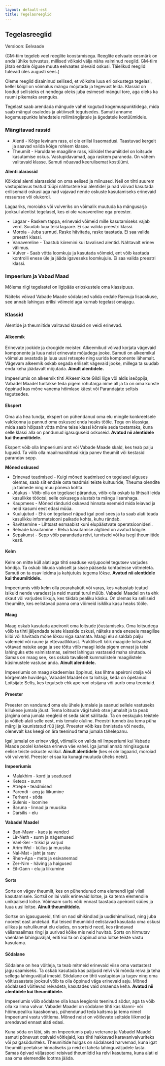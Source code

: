```yaml
---
layout: default-est
title: Tegelasreeglid
---
```

## Tegelasreeglid 

Versioon: Eelvaade 

(GM-tiim tegeleb veel reeglite koostamisega. Reeglite eelvaate eesmärk on anda lühike tutvustus, millised võiksid välja näha valminud reeglid. GM-tiim jätab endale õiguse muuta eelvaates olevaid oskusi. Täielikud reeglid tulevad üles augusti sees.)

Oleme reeglid disaininud sellised, et võiksite luua eri oskustega tegelasi, kellel kõigil on võimalus mängu mõjutada ja tegevust leida. Klassid on loodud sellisteks et nendega oleks juba esimesel mängul tore, aga oleks ka ruumi pikemaks arenguks. 

Tegelast saab arendada mängude vahel kogutud kogemuspunktidega, mida saab mängul osaledes ja aktiivselt tegutsedes. Samuti anname kogemuspunkte lahedatele rollimängijatele ja ägedatele kostüümidele. 

### Mängitavad rassid

* Alenti - Kõige levinum rass, ei ole erilisi lisaomadusi. Taastuvad kergelt ja saavad valida kõige rohkem klasse. 
* Theumiit - Haruldane maagiline rass, kõikidel theumiitidel on loitsude kasutamise oskus. Vastupidavamad, aga raskem paraneda. On vähem valitavaid klasse. Samuti nõuavad keerulisemat kostüümi. 

**Alenti alarassid**

Kõikidel alenti alarassidel on oma eelised ja miinused. Neil on tihti suurem vastupidavus teatud tüüpi nähtustele kui alentidel ja nad võivad kasutada erilisemaid oskusi aga nad vajavad nende oskuste kasutamiseks erinevaid ressursse või olukordi.

Lagaariks, moroiaks või vulveriks on võimalik muutuda ka mängusarja jooksul alentist tegelasel, kes ei ole vanavereline ega preester.

* Lagaar - Raskem tappa, erinevaid võimeid mille kasutamiseks vajab verd. Suudab luua teisi lagaare. Ei saa valida preestri klassi.  
* Moroia - Juba surnud. Raske hävitada, raske taastada. Ei saa valida preestri klassi. 
* Vanavereline - Taastub kiiremini kui tavalised alentid. Nähtavalt erinev välimus. 
* Vulver - Saab võtta loomkuju ja kasutada võimeid, ent võib kaotada kontrolli enese üle ja jääda igaveseks loomkujule. Ei saa valida preestri klassi. 

### Impeerium ja Vabad Maad 

Mõlema riigi tegelastel on ligipääs erioskustele oma klassipuus. 

Näiteks võivad Vabade Maade sõdalased valida endale Raevuja lisaoskuse, see annab lahingus erilisi võimeid aga kurnab tegelast omajagu. 

### Klassid

Alentide ja theumiitide valitavad klassid on veidi erinevad. 

#### Alkeemik

Erinevate jookide ja droogide meister. Alkeemikud võivad korjata vägevaid komponente ja luua neist erinevate mõjudega jooke. Samuti on alkeemikul võimalus avastada ja luua uusi retsepte ning uurida komponente lähemalt. Vägevam alkeemik oskab segada eriliselt vägevaid jooke, millega ta suudab enda keha jäädavalt mõjutada. **Ainult alentidele.**

Impeeriumis on alkeemik tihti Alkeemikute Gildi liige või aldis iseõppija, Vabadel Maadel tuntakse teda pigem rohutarga nime all ja ta on oma kunste õppinud kas mõne vanema hõimlase käest või Parandajate seltsis tegutsedes. 

#### Ekspert

Oma ala hea tundja, ekspert on pühendanud oma elu mingile konkreetsele valdkonna ja pannud oma oskused enda heaks tööle. Tegu on klassiga, mida saab hõlpsalt võtta mõne teise klassi kõrvale seda toetamaks, kuna selle klassi alla on pandunud igasuguseid oskuseid. **Avatud nii alentidele kui theumiitidele.**

Ekspert võib olla Impeeriumi arst või Vabade Maade skald, kes teab palju lugusid. Ta võib olla maailmanähtusi kirja panev theumiit või kestasid parandav sepp. 

**Mõned oskused**

* Erinevad teadmised - Kuigi mõned teadmised on tegelasel alguses olemas, saab siit endale osta teadmisi teiste kultuuride, Theuma olendite ja taimede ning muu põneva kohta. 
* Jõukus - Võib-olla on tegelasel pärandus, võib-olla oskab ta lihtsalt leida kasulikke tööotsi, selle oskusega alustab ta mängu lisarahaga. 
* Kaupmees - Mõned rändurid oskavad hinnata esemeid mida leiavad ja neid kasumi eest edasi müüa. 
* Kuulujutud - Ehk on tegelasel näpud igal pool sees ja ta saab alati teada kasulikku informatsiooni paikade kohta, kuhu rändab. 
* Ravitsemine - Lihtsast esmaabist kuni elupäästvate operatsioonideni. 
* Relvade kasutamine - Relva kasutamise algtõed on avatud kõigile. 
* Sepakunst - Sepp võib parandada relvi, turviseid või ka isegi theumiitide kesti. 

#### Kelm 

Kelm on mitte küll alati aga tihti seaduse varjupoolel tegutsev varjudes kõndija. Ta oskab liikuda vaikselt ja sisse pääseda kohtadesse võtmeteta. Samuti on ta osav leidma ja kahjutuks tegema lõkse. **Avatud nii alentidele kui theumiitidele.**

Impeeriumis võib kelm olla pearahakütt või varas, kes vabastab teatud isikuid nende varadest ja neid mustal turul müüb. Vabadel Maadel on ta ehk skaut või varjudes liikuja, kes täidab pealiku käsku. On olemas ka selliseid theumiite, kes eelistavad panna oma võimeid isikliku kasu heaks tööle. 

#### Maag 

Maag oskab kasutada apeironit oma loitsude jõustamiseks. Oma loitsudega võib ta tihti jäljendada teiste klasside oskusi, näiteks anda enesele maagilise kilbi või hävitada mõne lõksu viga saamata. Maagi elu sisaldab palju valemeid või ruune ja ettevaatlikkust. Praktiliselt kõik maagide loitsudest võtavad natuke aega ja see tõttu võib maagi leida pigem ennast ja teisi lahinguks ette valmistamas, selmet lahingus vastaseid maha sirutada. Samas on maag see, kes oskab tavaliselt kummalistele maagilistele küsimustele vastuse anda. **Ainult alentidele.**

Impeeriumis on maag akadeemias õppinud, kas lihtne apeironi otsija või kõrgemate huvidega, Vabadel Maadel on ta loitsija, keda on õpetanud Loitsijate Selts, kes tegutseb ehk apeironi otsijana või uurib oma teooriaid. 

#### Preester 

Preester on vandunud oma elu ühele jumalale ja saanud sellele vastuseks killukese jumala jõust. Tema loitsude vägi tuleb otse jumalalt ja ta peab järgima oma jumala reegleid et seda sidet säilitada. Ta on eeskujuks teistele ja võitleb alati selle eest, mis temale oluline. Preestri tunneb ära tema püha märgi ja kaunistatud rüü järgi. Preester võib kas õnnistada või needa, olenevalt kas keegi on ära teeninud tema jumala tähelepanu. 

Igal jumalal on erinev vägi, võimalik on valida nii Impeeriumi kui Vabade Maade poolel kaheksa erineva väe vahel. Iga jumal annab mingisuguse eelise teiste oskuste valikul. **Ainult alentidele** (kes ei ole lagaarid, moroiad või vulverid. Preester ei saa ka kunagi muutuda üheks neist).

**Impeeriumis** 

* Malakhim - kord ja seadused 
* Keteos - surm 
* Atrepe - teadmised 
* Parendi - aeg ja liikumine 
* Terhent - sõda 
* Sulenis - loomine 
* Baruna - linnad ja muusika
* Darsilis - elu

**Vabadel Maadel** 

* Ban-Mawr - kaos ja vanded 
* Lir-Neth - surm ja nägemused
* Vael-Ser - trikid ja varjud
* Arim-Wol - küllus ja muusika
* Nal-Mat - jaht ja raev
* Rhen-Apa - mets ja esivanemad
* Zer-Nim - häving ja haigused
* Eil-Gann - elu ja liikumine 

#### Sorts 

Sorts on vägev theumiit, kes on pühendunud oma elemendi igal viisil kasutamisele. Sortsil on lai valik erinevaid loitse, ja ka tema elemendile unikaalseid loitse. Võimsam sorts võib ennast taastada apeironit süües ja luua uusi loitse. **Ainult theumiitidele.**

Sortse on igasuguseid, tihti on nad sihikindlad ja uudishimulikud, ning juba noorest east andekad. Kui teised theumiidid eelistavad kasutada oma oskusi allikas ja rahulikumat elu elades, on sortsid need, kes rändavad välismaailmas ringi ja uurivad kõike mis neid huvitab. Sorts on hirmutav vaenlane lahinguväljal, eriti kui ta on õppinud oma loitse teiste vastu kasutama. 

#### Sõdalane 

Sõdalane on hea võitleja, ta teab mitmeid erinevaid viise oma vastastest jagu saamiseks. Ta oskab kasutada kas paljusid relvi või mõnda relva ja teha sellega lahinguväljal imesid. Sõdalane on tihti vastupidav ja tugev ning oma võitlusaastate jooksul võib ta olla õppinud väga erinevaid asju. Mõned sõdalased võitlevad relvadeta, kasutades vaid omaenda keha. **Avatud nii alentidele kui theumiitidele.**

Impeeriumis võib sõdalane olla kaua leegionis teeninud sõdur, aga ta võib olla ka linna valvur. Vabadel Maadel on sõdalane tihti kas klanni- või hõimupealiku kaaskonnas, pühendunud teda kaitsma ja tema nimel Impeeriumi vastu võitlema. Mõned neist on võitlevate seltside liikmed ja arendavad ennast alati edasi. 

Kuna sõda on läbi, siis on Impeeriumis palju veterane ja Vabadel Maadel samuti põnevust otsivaid võitlejaid, kes tihti hakkavad karavanivalvuriteks või palgasõduriteks. Theumiitide hulgas on sõdalased harvemad, kuna igat theumiiti peetakse hinnaliseks ja neid ei taheta lahinguväljadele lasta. Samas õpivad väljaspool reisivad theumiidid ka relvi kasutama, kuna alati ei saa oma elemendile lootma jääda. 
